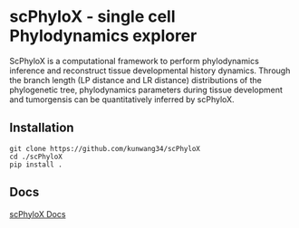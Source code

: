 # scPhyloX - single cell Phylodynamics explorer

ScPhyloX is a computational framework to perform phylodynamics inference and reconstruct tissue developmental history dynamics. Through the branch length (LP distance and LR distance) distributions of the phylogenetic tree, phylodynamics parameters during tissue development and tumorgensis can be quantitatively inferred by scPhyloX.

## Installation
```
git clone https://github.com/kunwang34/scPhyloX
cd ./scPhyloX
pip install .
```

## Docs
[scPhyloX Docs](https://scphylox.readthedocs.io/)